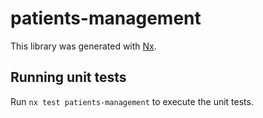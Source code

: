 # patients-management

This library was generated with [Nx](https://nx.dev).

## Running unit tests

Run `nx test patients-management` to execute the unit tests.
